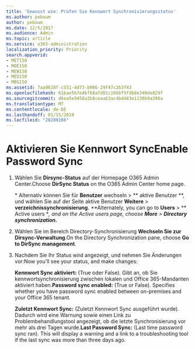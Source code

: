 ```yaml
---
title: 'Gewusst wie: Prüfen Sie Kennwort Synchronisierungsstatus'
ms.author: pebaum
author: pebaum
ms.date: 12/5/2017
ms.audience: Admin
ms.topic: article
ms.service: o365-administration
localization_priority: Priority
search.appverid:
- MET150
- MOE150
- MEW150
- MED150
- MBS150
ms.assetid: 7aa9628f-c551-4d73-b966-29f47c2b3f43
ms.openlocfilehash: 61bae5b7e4bf68a7d01c166bf5fdb8e340de829f
ms.sourcegitcommit: d6ea5e9458a2b8ceaab3ac4bd483e1130b9a398a
ms.translationtype: MT
ms.contentlocale: de-DE
ms.lasthandoff: 01/15/2019
ms.locfileid: "28289166"
---
```

# <a name="enable-password-sync"></a><span data-ttu-id="2d484-102">Aktivieren Sie Kennwort Sync</span><span class="sxs-lookup"><span data-stu-id="2d484-102">Enable Password Sync</span></span>

1.  <span data-ttu-id="2d484-103">Wählen Sie **Dirsync-Status** auf der Homepage O365 Admin Center.</span><span class="sxs-lookup"><span data-stu-id="2d484-103">Choose **DirSync Status** on the O365 Admin Center home page.</span></span> 
    
     <span data-ttu-id="2d484-104">\* Alternativ können Sie für **Benutzer** wechseln \> \*\* aktive Benutzer \*\*, und wählen Sie auf der Seite aktive Benutzer **Weitere** \> **verzeichnissynchronisierung.** \*</span><span class="sxs-lookup"><span data-stu-id="2d484-104">\*Alternately, you can go to **Users** \> \*\* Active users \**, and on the Active users page, choose **More** \> **Directory synchronization.***</span></span> 
    
2. <span data-ttu-id="2d484-105">Wählen Sie im Bereich Directory-Synchronisierung **Wechseln Sie zur Dirsync-Verwaltung**.</span><span class="sxs-lookup"><span data-stu-id="2d484-105">On the Directory Synchronization pane, choose **Go to DirSync management**.</span></span> 
    
3. <span data-ttu-id="2d484-106">Nachdem Sie Ihr Status wird angezeigt, und nehmen Sie Änderungen vor:</span><span class="sxs-lookup"><span data-stu-id="2d484-106">Now you'll see your status, and make changes:</span></span>
    
    <span data-ttu-id="2d484-p101">**Kennwort Sync aktiviert:** (True oder False). Gibt an, ob Sie kennwortsynchronisierung zwischen lokalen und Office 365-Mandanten aktiviert haben.</span><span class="sxs-lookup"><span data-stu-id="2d484-p101">**Password sync enabled:** (True or False). Specifies whether you have password sync enabled between on-premises and your Office 365 tenant.</span></span> 
    
    <span data-ttu-id="2d484-p102">**Zuletzt Kennwort Sync:** (Zuletzt Kennwort Sync ausgeführt wurde). Dadurch wird eine Warnung sowie einen Link zu Problembehandlungstool angezeigt, ob die letzte Synchronisierung vor mehr als drei Tagen wurde.</span><span class="sxs-lookup"><span data-stu-id="2d484-p102">**Last Password Sync:** (Last time password sync ran). This will display a warning and a link to a troubleshooting tool if the last sync was more than three days ago.</span></span> 
    

